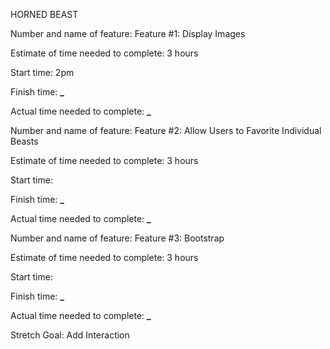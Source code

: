 HORNED BEAST

Number and name of feature: Feature #1: Display Images

Estimate of time needed to complete: 3 hours

Start time: 2pm

Finish time: **\_**

Actual time needed to complete: **\_**

Number and name of feature: Feature #2: Allow Users to Favorite Individual Beasts

Estimate of time needed to complete: 3 hours

Start time:

Finish time: **\_**

Actual time needed to complete: **\_**

Number and name of feature: Feature #3: Bootstrap

Estimate of time needed to complete: 3 hours

Start time:

Finish time: **\_**

Actual time needed to complete: **\_**

Stretch Goal: Add Interaction
